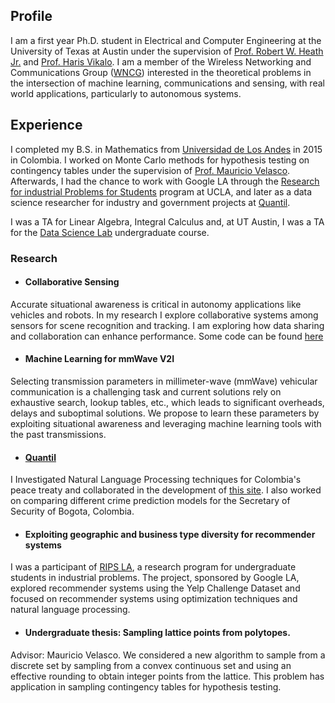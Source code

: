 ## Profile

I am a first year Ph.D. student in Electrical and Computer Engineering at the University of Texas at Austin under the supervision of [Prof. Robert W. Heath Jr.](http://www.profheath.org/) and [Prof. Haris Vikalo](http://users.ece.utexas.edu/~hvikalo/index.html). I am a member of the Wireless Networking and Communications Group ([WNCG](https://wncg.org/)) interested in the theoretical problems in the intersection of machine learning, communications and sensing, with real world applications, particularly to autonomous systems.

## Experience
I completed my B.S. in Mathematics from [Universidad de Los Andes](https://uniandes.edu.co/en) in 2015 in Colombia. I worked on Monte Carlo methods for hypothesis testing on contingency tables under the supervision of [Prof. Mauricio Velasco](http://wwwprof.uniandes.edu.co/~mvelasco/Velasco.html). Afterwards, I had the chance to work with Google LA through the [Research for industrial Problems for Students](http://www.ipam.ucla.edu/programs/student-research-programs/research-in-industrial-projects-for-students-rips-2018/?tab=overview) program at UCLA, and later as a data science researcher for industry and government projects at [Quantil](http://quantil.co/).

I was a TA for Linear Algebra, Integral Calculus and, at UT Austin, I was a TA for the [Data Science Lab](https://users.ece.utexas.edu/~dimakis/DataScienceLab.html) undergraduate course. 



### Research

* #### Collaborative Sensing
Accurate situational awareness is critical in autonomy applications like vehicles and robots. In my research I explore collaborative systems among sensors for scene recognition and tracking. I am exploring how data sharing and collaboration can enhance performance. Some code can be found [here](https://github.com/mriberodiaz/colSensing)


* #### Machine Learning for mmWave V2I 

Selecting transmission parameters in millimeter-wave (mmWave) vehicular communication is a challenging task and current solutions rely on exhaustive search, lookup tables, etc., which leads to significant overheads, delays and suboptimal solutions. We propose to learn these parameters by exploiting situational awareness and leveraging machine learning tools with the past transmissions. 

* #### [Quantil](http://quantil.co/)
I Investigated Natural Language Processing techniques for Colombia's peace treaty and collaborated in the development of  [this site](http://www.acuerdosdepaz.co/). I also worked on comparing different crime prediction models for the Secretary of Security of Bogota, Colombia.

* #### Exploiting geographic and business type diversity for recommender systems
I was a participant of [RIPS LA](http://www.ipam.ucla.edu/programs/student-research-programs/research-in-industrial-projects-for-students-rips-2018/?tab=overview), a research program for undergraduate students in industrial problems. The project, sponsored by Google LA, explored recommender systems using the Yelp Challenge Dataset and focused on recommender systems using optimization techniques and natural language processing. 


* #### Undergraduate thesis: Sampling lattice points from polytopes. 
Advisor: Mauricio Velasco. We considered a new algorithm to sample from a discrete set by sampling from a convex continuous set and using an effective rounding to obtain integer points from the lattice. This problem has application in sampling contingency tables for hypothesis testing.

